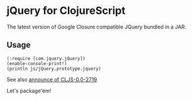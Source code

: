 # jQuery for ClojureScript

The latest version of Google Closure compatible JQuery bundled in a JAR.

## Usage

    (:require [com.jquery.jQuery])
    (enable-console-print!)
    (println js/jQuery.prototype.jquery)

See also [announce of CLJS-0.0-2719](https://groups.google.com/forum/#!topic/clojure/pJ_EYHkYAUs)

Let's package'em!

